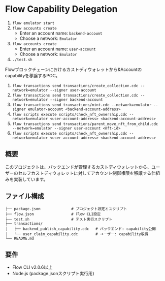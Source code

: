 # Flow Capability Delegation

1. `flow emulator start`
2. `flow accounts create`
    - Enter an account name: `backend-account`
    - Choose a network: `Emulator`
2. `flow accounts create`
    - Enter an account name: `user-account`
    - Choose a network: `Emulator`
3. `./test.sh`

Flowブロックチェーンにおけるカストディウォレットから&Accountのcapabilityを移譲するPOC。

1. `flow transactions send transactions/create_collection.cdc --network=emulator --signer user-account`
2. `flow transactions send transactions/create_collection.cdc --network=emulator --signer backend-account`
3. `flow transactions send transactions/mint.cdc --network=emulator --signer emulator-account <backend-account-address>`
4. `flow scripts execute scripts/check_nft_ownership.cdc --network=emulator <user-account-address> <backend-account-address>`
5. `flow transactions send transactions/parent_move_nft_from_child.cdc --network=emulator --signer user-account <nft-id>`
6. `flow scripts execute scripts/check_nft_ownership.cdc --network=emulator <user-account-address> <backend-account-address>`

## 概要

このプロジェクトは、バックエンドが管理するカストディウォレットから、ユーザーのセルフカストディウォレットに対してアカウント制御権限を移譲する仕組みを実装しています。

## ファイル構成

```
├── package.json              # プロジェクト設定とスクリプト
├── flow.json                 # Flow CLI設定
├── test.sh                   # テスト実行スクリプト
├── transactions/
│   ├── backend_publish_capability.cdc   # バックエンド: capability公開
│   └── user_claim_capability.cdc        # ユーザー: capability取得
└── README.md
```

## 要件

- Flow CLI v2.0.6以上
- Node.js (package.jsonスクリプト実行用)
